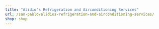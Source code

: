 ```yaml
---
title: "Alidio's Refrigeration and Airconditioning Services"
url: /san-pablo/alidios-refrigeration-and-airconditioning-services/
shop: shop
---
```

